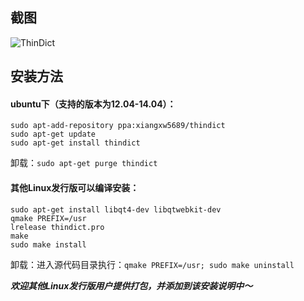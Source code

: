 ## 截图
![ThinDict](http://ubuntuone.com/6kIBTINvbaHqFbzzXjnGEM)

## 安装方法
#### ubuntu下（支持的版本为12.04-14.04）：

    sudo apt-add-repository ppa:xiangxw5689/thindict
    sudo apt-get update
    sudo apt-get install thindict

卸载：`sudo apt-get purge thindict`

#### 其他Linux发行版可以编译安装：

    sudo apt-get install libqt4-dev libqtwebkit-dev
    qmake PREFIX=/usr
	lrelease thindict.pro
    make
    sudo make install

卸载：进入源代码目录执行：`qmake PREFIX=/usr; sudo make uninstall`

_**欢迎其他Linux发行版用户提供打包，并添加到该安装说明中～**_
